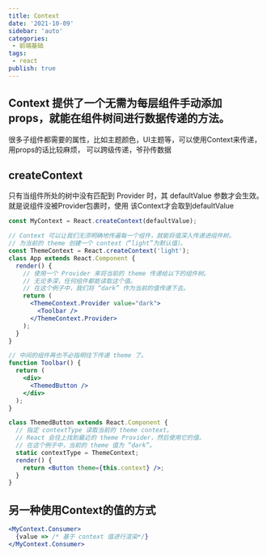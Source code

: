 ```yaml
---
title: Context
date: '2021-10-09'
sidebar: 'auto'
categories:
 - 前端基础
tags:
 - react
publish: true
---
```


## Context 提供了一个无需为每层组件手动添加 props，就能在组件树间进行数据传递的方法。
很多子组件都需要的属性，比如主题颜色，UI主题等，可以使用Context来传递，用props的话比较麻烦，
可以跨级传递，爷孙传数据

## createContext
只有当组件所处的树中没有匹配到 Provider 时，其 defaultValue 参数才会生效。就是说组件没被Provider包裹时，使用
该Context才会取到defaultValue
```jsx
const MyContext = React.createContext(defaultValue);
```

```jsx
// Context 可以让我们无须明确地传遍每一个组件，就能将值深入传递进组件树。
// 为当前的 theme 创建一个 context（“light”为默认值）。
const ThemeContext = React.createContext('light');
class App extends React.Component {
  render() {
    // 使用一个 Provider 来将当前的 theme 传递给以下的组件树。
    // 无论多深，任何组件都能读取这个值。
    // 在这个例子中，我们将 “dark” 作为当前的值传递下去。
    return (
      <ThemeContext.Provider value="dark">
        <Toolbar />
      </ThemeContext.Provider>
    );
  }
}

// 中间的组件再也不必指明往下传递 theme 了。
function Toolbar() {
  return (
    <div>
      <ThemedButton />
    </div>
  );
}

class ThemedButton extends React.Component {
  // 指定 contextType 读取当前的 theme context。
  // React 会往上找到最近的 theme Provider，然后使用它的值。
  // 在这个例子中，当前的 theme 值为 “dark”。
  static contextType = ThemeContext;
  render() {
    return <Button theme={this.context} />;
  }
}
```

## 另一种使用Context的值的方式
```jsx
<MyContext.Consumer>
  {value => /* 基于 context 值进行渲染*/}
</MyContext.Consumer>
```